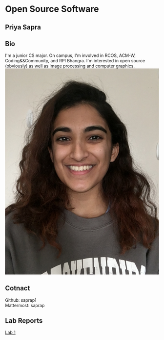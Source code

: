 # Open Source Software

## Priya Sapra

## Bio
I'm a junior CS major. On campus, I'm involved in RCOS, ACM-W, Coding&&Community, and RPI Bhangra. I'm interested in open source (obviously) as well as image processing and computer graphics.  
![Me](images/IMG_0240.jpg)

## Cotnact
Github: saprap1  
Mattermost: saprap  

## Lab Reports
[Lab 1](labs/lab-01/report.md)